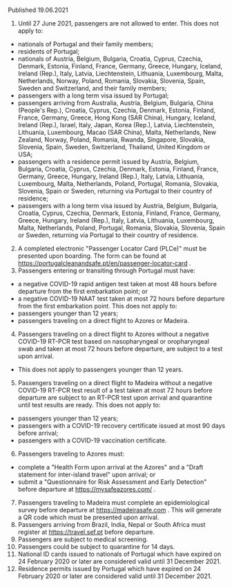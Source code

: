Published 19.06.2021
1. Until 27 June 2021, passengers are not allowed to enter.
This does not apply to:
- nationals of Portugal and their family members;
- residents of Portugal;
- nationals of Austria, Belgium, Bulgaria, Croatia, Cyprus, Czechia, Denmark, Estonia, Finland, France, Germany, Greece, Hungary, Iceland, Ireland (Rep.), Italy, Latvia, Liechtenstein, Lithuania, Luxembourg, Malta, Netherlands, Norway, Poland, Romania, Slovakia, Slovenia, Spain, Sweden and Switzerland, and their family members;
- passengers with a long term visa issued by Portugal;
- passengers arriving from Australia, Austria, Belgium, Bulgaria, China (People's Rep.), Croatia, Cyprus, Czechia, Denmark, Estonia, Finland, France, Germany, Greece, Hong Kong (SAR China), Hungary, Iceland, Ireland (Rep.), Israel, Italy, Japan, Korea (Rep.), Latvia, Liechtenstein, Lithuania, Luxembourg, Macao (SAR China), Malta, Netherlands, New Zealand, Norway, Poland, Romania, Rwanda, Singapore, Slovakia, Slovenia, Spain, Sweden, Switzerland, Thailand, United Kingdom or USA;
- passengers with a residence permit issued by Austria, Belgium, Bulgaria, Croatia, Cyprus, Czechia, Denmark, Estonia, Finland, France, Germany, Greece, Hungary, Ireland (Rep.), Italy, Latvia, Lithuania, Luxembourg, Malta, Netherlands, Poland, Portugal, Romania, Slovakia, Slovenia, Spain or Sweden, returning via Portugal to their country of residence;
- passengers with a long term visa issued by Austria, Belgium, Bulgaria, Croatia, Cyprus, Czechia, Denmark, Estonia, Finland, France, Germany, Greece, Hungary, Ireland (Rep.), Italy, Latvia, Lithuania, Luxembourg, Malta, Netherlands, Poland, Portugal, Romania, Slovakia, Slovenia, Spain or Sweden, returning via Portugal to their country of residence.
2. A completed electronic "Passenger Locator Card (PLCe)" must be presented upon boarding. The form can be found at <a href="https://portugalcleanandsafe.pt/en/passenger-locator-card">https://portugalcleanandsafe.pt/en/passenger-locator-card</a> .
3. Passengers entering or transiting through Portugal must have:
- a negative COVID-19 rapid antigen test taken at most 48 hours before departure from the first embarkation point; or
- a negative COVID-19 NAAT test taken at most 72 hours before departure from the first embarkation point.
This does not apply to:
- passengers younger than 12 years;
- passengers traveling on a direct flight to Azores or Madeira.
4. Passengers traveling on a direct flight to Azores without a negative COVID-19 RT-PCR test based on nasopharyngeal or oropharyngeal swab and taken at most 72 hours before departure, are subject to a test upon arrival.
- This does not apply to passengers younger than 12 years.
5. Passengers traveling on a direct flight to Madeira without a negative COVID-19 RT-PCR test result of a test taken at most 72 hours before departure are subject to an RT-PCR test upon arrival and quarantine until test results are ready.
This does not apply to:
- passengers younger than 12 years;
- passengers with a COVID-19 recovery certificate issued at most 90 days before arrival;
- passengers with a COVID-19 vaccination certificate.
6. Passengers traveling to Azores must:
- complete a "Health Form upon arrival at the Azores" and a "Draft statement for inter-island travel" upon arrival; or
- submit a "Questionnaire for Risk Assessment and Early Detection" before departure at <a href="https://mysafeazores.com/">https://mysafeazores.com/</a> .
7. Passengers traveling to Madeira must complete an epidemiological survey before departure at <a href="https://madeirasafe.com">https://madeirasafe.com</a> . This will generate a QR code which must be presented upon arrival.
8. Passengers arriving from Brazil, India, Nepal or South Africa must register at <a href="https://travel.sef.pt">https://travel.sef.pt</a> before departure.
9. Passengers are subject to medical screening.
10. Passengers could be subject to quarantine for 14 days.
11. National ID cards issued to nationals of Portugal which have expired on 24 February 2020 or later are considered valid until 31 December 2021.
12. Residence permits issued by Portugal which have expired on 24 February 2020 or later are considered valid until 31 December 2021.

